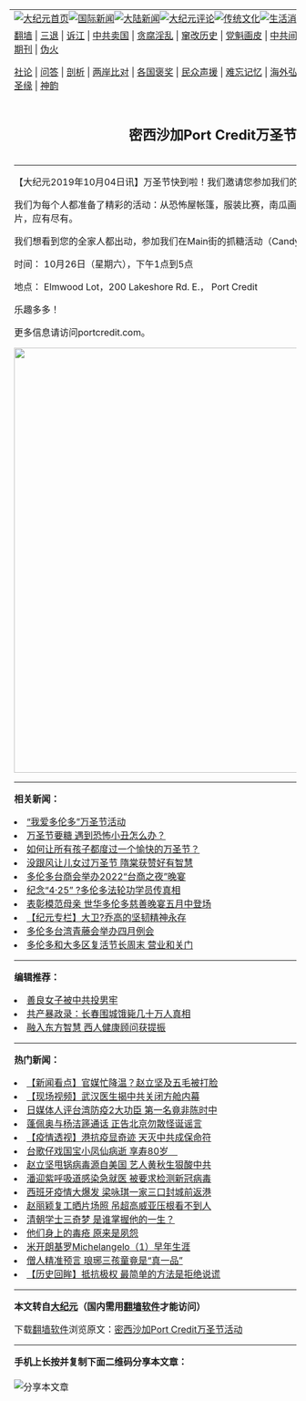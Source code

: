 <a name="1" id="1" target="_blank"></a><span id="1"></span>
<table align=center border="0"><tr><td colspan="2" VALIGN=TOP><a href="https://github.com/yqruso3957/djy/blob/master/gb/nf1351518.md#1"><img src="https://raw.githubusercontent.com/yqruso3957/www/master/t/djy/1.jpg" title="大纪元首页" alt="大纪元首页"></a><a href="https://github.com/yqruso3957/djy/blob/master/gb/n24hr.md#1"><img src="https://raw.githubusercontent.com/yqruso3957/www/master/t/djy/3.jpg" title="国际新闻" alt="国际新闻"></a><a href="https://github.com/yqruso3957/djy/blob/master/gb/nsc413.md#1"><img src="https://raw.githubusercontent.com/yqruso3957/www/master/t/djy/4.jpg" title="大陆新闻" alt="大陆新闻"></a><a href="https://github.com/yqruso3957/djy/blob/master/gb/news392.md#1"><img src="https://raw.githubusercontent.com/yqruso3957/www/master/t/djy/5.jpg" title="大纪元评论" alt="大纪元评论"></a><a href="https://github.com/yqruso3957/djy/blob/master/gb/news2007.md#1"><img src="https://raw.githubusercontent.com/yqruso3957/www/master/t/djy/6.jpg" title="传统文化" alt="传统文化"></a><a href="https://github.com/yqruso3957/djy/blob/master/gb/news2008.md#1"><img src="https://raw.githubusercontent.com/yqruso3957/www/master/t/djy/7.jpg" title="生活消费" alt="生活消费"></a><a href="https://github.com/yqruso3957/djy/blob/master/gb/ncyule.md#1"><img src="https://raw.githubusercontent.com/yqruso3957/www/master/t/djy/8.jpg" title="娱乐休闲" alt="娱乐休闲"></a><a href="https://github.com/yqruso3957/djy/blob/master/gb/nsc1002.md#1"><img src="https://raw.githubusercontent.com/yqruso3957/www/master/t/djy/9.jpg" title="健康" alt="健康"></a><a href="https://github.com/yqruso3957/djy/blob/master/gb/nf6092.md#1"><img src="https://raw.githubusercontent.com/yqruso3957/www/master/t/djy/10a.jpg" title="独家" alt="独家"></a><a href="https://github.com/yqruso3957/djy/blob/master/gb/nf4514.md#1"><img src="https://raw.githubusercontent.com/yqruso3957/www/master/t/djy/12a.jpg" title="头条要闻" alt="头条要闻"></a></td></tr>
<tr><td colspan="2" VALIGN=TOP><a target="_blank" href="https://github.com/yqruso3957/www/blob/master/README.md?zsrh#1">翻墙</a> | <a target="_blank" href="https://github.com/yqruso3957/djy/blob/master/gb/nf5657.md#1">三退</a> | <a target="_blank" href="https://github.com/yqruso3957/djy/blob/master/gb/nf6124.md#1">诉江</a> | <a target="_blank" href="https://github.com/yqruso3957/djy/blob/master/gb/nf1176117.md#1">中共卖国</a> | <a target="_blank" href="https://github.com/yqruso3957/djy/blob/master/gb/nf5773.md#1">贪腐淫乱</a> | <a target="_blank" href="https://github.com/yqruso3957/djy/blob/master/gb/nf1176115.md#1">窜改历史</a> | <a target="_blank" href="https://github.com/yqruso3957/djy/blob/master/gb/nf1176107.md#1">党魁画皮</a> | <a target="_blank" href="https://github.com/yqruso3957/djy/blob/master/gb/nf1320400.md#1">中共间谍</a> | <a target="_blank" href="https://github.com/yqruso3957/djy/blob/master/gb/nf1176114.md#1">破坏传统</a> | <a target="_blank" href="https://github.com/yqruso3957/ntdtv/blob/master/gb/prog447_1.md#1">恶贯满盈</a> | <a target="_blank" href="https://github.com/yqruso3957/djy/blob/master/gb/ncid278.md#1">人权</a> | <a target="_blank" href="https://github.com/yqruso3957/djy/blob/master/gb/nf1176111.md#1">迫害</a> | <a target="_blank" href="https://gitlab.com/szzdlab/mh-qikan/blob/master/README.md#1">期刊</a> | <a target="_blank" href="https://github.com/yqruso3957/djy/blob/master/gb/nf5562.md#1">伪火</a></p><p><a target="_blank" href="https://github.com/yqruso3957/djy/blob/master/gb/9p.md#1">社论</a> | <a target="_blank" href="https://github.com/yqruso3957/djy/blob/master/gb/nf4378.md#1">问答</a> | <a target="_blank" href="https://github.com/yqruso3957/djy/blob/master/gb/nf5792.md#1">剖析</a> | <a target="_blank" href="https://github.com/yqruso3957/djy/blob/master/gb/nf5735.md#1">两岸比对</a> | <a target="_blank" href="https://github.com/yqruso3957/djy/blob/master/gb/nf6119.md#1">各国褒奖</a> | <a target="_blank" href="https://github.com/yqruso3957/djy/blob/master/gb/nf6120.md#1">民众声援</a> | <a target="_blank" href="https://github.com/yqruso3957/djy/blob/master/gb/nf1188594.md#1">难忘记忆</a> | <a target="_blank" href="https://github.com/yqruso3957/djy/blob/master/gb/nf3180.md#1">海外弘传</a> | <a target="_blank" href="https://github.com/yqruso3957/djy/blob/master/gb/nf5410.md#1">万人上访</a> | <a target="_blank" href="https://github.com/yqruso3957/www/blob/master/README.md?zsrh#1">平台首页</a> | <a target="_blank" href="https://github.com/yqruso3957/djy/blob/master/gb/nf4386.md#1">支持</a> | <a target="_blank" href="https://github.com/yqruso3957/djy/blob/master/gb/nf4389.md#1">真相</a> | <a target="_blank" href="https://github.com/yqruso3957/djy/blob/master/gb/nf5790.md#1">圣缘</a> | <a target="_blank" href="https://github.com/yqruso3957/djy/blob/master/gb/nf4786.md#1">神韵</a></td></tr>
<tr><td VALIGN=TOP width="626"><h2 align=center>密西沙加Port Credit万圣节活动</h2>

<h6></h6>
<hr>
<p>【大纪元2019年10月04日讯】万圣节快到啦！我们邀请您参加我们的万圣节活动！</p>
<p>我们为每个人都准备了精彩的活动：从恐怖屋帐篷，服装比赛，南瓜画，迷宫，到幽灵故事和杰克灯笼图片，应有尽有。</p>
<p>我们想看到您的全家人都出动，参加我们在Main街的抓糖活动（Candy Crawl）和所有其它庆祝活动！</p>
<p>时间： 10月26日（星期六），下午1点到5点</p>
<p>地点： Elmwood Lot，200 Lakeshore Rd. E.， Port Credit</p>
<p>乐趣多多！</p>
<p>更多信息请访问<ahref="https://www.portcredit.com/events/port-credit-tricks-n-treats/">portcredit.com</a>。</p>
<p><ahref="https://i.epochtimes.com/assets/uploads/2019/10/julia-raasch-153532-unsplash-2.jpg"><img class="alignnone size-full wp-image-11566236" src="https://i.epochtimes.com/assets/uploads/2019/10/julia-raasch-153532-unsplash-2.jpg" alt="" width="746" b="452" /></a></p>

<hr>


<strong>相关新闻：</strong>
<li><a href="https://github.com/yqruso3957/djy/blob/master/gb/5/10/28/n1100499.md#1">“我爱多伦多”万圣节活动</a></li>
<li><a href="https://github.com/yqruso3957/djy/blob/master/gb/16/10/31/n8447497.md#1">万圣节要糖 遇到恐怖小丑怎么办？</a></li>
<li><a href="https://github.com/yqruso3957/djy/blob/master/gb/17/10/30/n9787368.md#1">如何让所有孩子都度过一个愉快的万圣节？</a></li>
<li><a href="https://github.com/yqruso3957/djy/blob/master/gb/18/10/31/n10821654.md#1">没跟风让儿女过万圣节 隋棠获赞好有智慧</a></li>
<li><a href="https://github.com/yqruso3957/djy/blob/master/gb/22/4/26/n13720593.md#1">多伦多台商会举办2022“台商之夜”晚宴</a></li>
<li><a href="https://github.com/yqruso3957/djy/blob/master/gb/22/4/24/n13719532.md#1">纪念“4·25” ?多伦多法轮功学员传真相</a></li>
<li><a href="https://github.com/yqruso3957/djy/blob/master/gb/22/4/23/n13718206.md#1">表彰模范母亲 世华多伦多慈善晚宴五月中登场</a></li>
<li><a href="https://github.com/yqruso3957/djy/blob/master/gb/22/4/15/n13711890.md#1">【纪元专栏】大卫?乔高的坚韧精神永存</a></li>
<li><a href="https://github.com/yqruso3957/djy/blob/master/gb/22/4/17/n13713392.md#1">多伦多台湾青藤会举办四月例会</a></li>
<li><a href="https://github.com/yqruso3957/djy/blob/master/gb/22/4/14/n13711740.md#1">多伦多和大多区复活节长周末  营业和关门</a></li>
<hr>


<strong>编辑推荐：</strong>
<li><a href="https://github.com/upjkzu3674/djy/blob/master/gb/13/9/29/n3974789.md?dfh#1" target="_blank">善良女子被中共投男牢</a></li><li><a href="https://github.com/tsiac2612/djy/blob/master/gb/18/10/3/n10757327.md#1" target="_blank">共产暴政录：长春围城饿毙几十万人真相</a></li><li><a href="https://github.com/tsiac2612/djy/blob/master/gb/16/7/18/n8113015.md#1" target="_blank">融入东方智慧 西人健康顾问获提振</a></li>
<hr>

<strong>热门新闻：</strong>
<li><a href="https://github.com/yqruso3957/djy/blob/master/gb/20/3/16/n11945071.md#1">【新闻看点】官媒忙降温？赵立坚及五毛被打脸</a></li>
<li><a href="https://github.com/yqruso3957/djy/blob/master/gb/20/3/16/n11943071.md#1">【现场视频】武汉医生揭中共关闭方舱内幕</a></li>
<li><a href="https://github.com/yqruso3957/djy/blob/master/gb/20/3/16/n11943195.md#1">日媒体人评台湾防疫2大功臣 第一名竟非陈时中</a></li>
<li><a href="https://github.com/yqruso3957/djy/blob/master/gb/20/3/16/n11945291.md#1">蓬佩奥与杨洁篪通话 正告北京勿散怪诞谣言</a></li>
<li><a href="https://github.com/yqruso3957/djy/blob/master/gb/20/3/15/n11942593.md#1">【疫情透视】港抗疫显奇迹 天灭中共成保命符</a></li>
<li><a href="https://github.com/yqruso3957/djy/blob/master/gb/20/3/17/n11946544.md#1">台歌仔戏国宝小凤仙病逝 享寿80岁　</a></li>
<li><a href="https://github.com/yqruso3957/djy/blob/master/gb/20/3/15/n11942589.md#1">赵立坚甩锅病毒源自美国 艺人黄秋生狠酸中共</a></li>
<li><a href="https://github.com/yqruso3957/djy/blob/master/gb/20/3/15/n11942781.md#1">潘迎紫呼吸道感染急就医 被要求检测新冠病毒</a></li>
<li><a href="https://github.com/yqruso3957/djy/blob/master/gb/20/3/15/n11942415.md#1">西班牙疫情大爆发 梁咏琪一家三口封城前返港</a></li>
<li><a href="https://github.com/yqruso3957/djy/blob/master/gb/20/3/16/n11945468.md#1">赵丽颖复工晒片场照 吊超高威亚压根看不到人</a></li>
<li><a href="https://github.com/yqruso3957/djy/blob/master/gb/20/3/11/n11933369.md#1">清朝学士三奇梦 是谁掌握他的一生？</a></li>
<li><a href="https://github.com/yqruso3957/djy/blob/master/gb/20/1/2/n11764074.md#1">他们身上的毒疮 原来是夙怨</a></li>
<li><a href="https://github.com/yqruso3957/djy/blob/master/gb/13/1/31/n3790016.md#1">米开朗基罗Michelangelo（1）早年生涯</a></li>
<li><a href="https://github.com/yqruso3957/djy/blob/master/gb/20/3/11/n11933376.md#1">僧人精准预言 琅琊三孩童竟是“真一品”</a></li>
<li><a href="https://github.com/yqruso3957/djy/blob/master/gb/20/3/7/n11923201.md#1">【历史回眸】抵抗极权 最简单的方法是拒绝说谎</a></li>
<hr>

<strong>本文转自<a href="https://www.epochtimes.com">大纪元</a>（国内需用<a href="https://github.com/yqruso3957/www/blob/master/README.md#8">翻墙软件</a>才能访问）</strong><p>下载<a href="https://github.com/yqruso3957/www/blob/master/README.md#8">翻墙软件</a>浏览原文：<a href="https://www.epochtimes.com/gb/19/10/3/n11566216.htm">密西沙加Port Credit万圣节活动</a></p><hr>

<strong>手机上长按并复制下面二维码分享本文章：</strong><br><br><img src="https://chart.apis.google.com/chart?cht=qr&chs=240x240&choe=UTF-8&chld=M|2&chl=https://github.com/yqruso3957/djy/blob/master/gb/19/10/3/n11566216.md%231" title="分享本文章"></td><td VALIGN=TOP><a href="https://github.com/yqruso3957/djy/blob/master/gb/16/1/21/n4622075.md?dfh#1" target="_blank"><img src="https://raw.githubusercontent.com/yqruso3957/djy/master/gb/300/wei-f1.jpg" title="中共的伪火骗局"  alt="中共的伪火骗局"></a><br><a href="https://github.com/yqruso3957/www/blob/master/README.md?dfh#9" target="_blank"><img src="https://raw.githubusercontent.com/yqruso3957/djy/master/gb/300/yong-h.jpg" title="永恒的见证"  alt="永恒的见证"></a><br><a href="https://github.com/yqruso3957/djy/blob/master/gb/13/9/29/n3974789.md?dfh#1" target="_blank"><img src="https://raw.githubusercontent.com/yqruso3957/djy/master/gb/300/shang-lnz.jpg" title="善良女子被中共投男牢"  alt="善良女子被中共投男牢"></a><br><a href="https://github.com/yqruso3957/djy/blob/master/gb/16/3/16/n4663449.md?dfh#1" target="_blank"><img src="https://raw.githubusercontent.com/yqruso3957/djy/master/gb/300/huo-z3.jpg" title="警卫目击活摘器官"  alt="警卫目击活摘器官"></a><br><a href="https://github.com/yqruso3957/djy/blob/master/gb/16/8/7/n8177641.md?dfh#1" target="_blank"><img src="https://raw.githubusercontent.com/yqruso3957/djy/master/gb/300/huo-z4.jpg" title="证人描述活摘恐怖"  alt="证人描述活摘恐怖"></a><br><a href="https://github.com/yqruso3957/djy/blob/master/gb/10/4/19/n2881569.md?dfh#1" target="_blank"><img src="https://raw.githubusercontent.com/yqruso3957/djy/master/gb/300/huo-z1.jpg" title="揭开活摘器官黑幕"  alt="揭开活摘器官黑幕"></a><br><a href="https://github.com/yqruso3957/djy/blob/master/gb/10/11/7/n3077476.md?dfh#1" target="_blank"><img src="https://raw.githubusercontent.com/yqruso3957/djy/master/gb/300/ma-ks.jpg" title="马克思的成魔之路"  alt="马克思的成魔之路"></a><br><a href="https://github.com/yqruso3957/djy/blob/master/gb/14/6/9/n4173977.md?dfh#1" target="_blank"><img src="https://raw.githubusercontent.com/yqruso3957/djy/master/gb/300/chang-zs.jpg" title="藏字石 蕴天机"  alt="藏字石 蕴天机"></a><br><a href="https://github.com/yqruso3957/djy/blob/master/gb/18/5/10/n10381511.md?dfh#1" target="_blank"><img src="https://raw.githubusercontent.com/yqruso3957/djy/master/gb/300/st1.jpg" title="关注三亿人三退"  alt="关注三亿人三退"></a><br><a href="https://github.com/yqruso3957/djy/blob/master/gb/18/3/21/n10237682.md?dfh#1" target="_blank"><img src="https://raw.githubusercontent.com/yqruso3957/djy/master/gb/300/jie-t.jpg" title="解体中共复兴中华"  alt="解体中共复兴中华"></a><br><a href="https://github.com/yqruso3957/djy/blob/master/gb/9/2/9/n2422991.md?dfh#1" target="_blank"><img src="https://raw.githubusercontent.com/yqruso3957/djy/master/gb/300/gao-zs.jpg" title="中共迫害良心律师"  alt="中共迫害良心律师"></a><br><a href="https://github.com/yqruso3957/djy/blob/master/gb/18/12/9/n10900044.md?dfh#1" target="_blank"><img src="https://raw.githubusercontent.com/yqruso3957/djy/master/gb/300/sj1.jpg" title="三百多万人举报江泽民"  alt="三百多万人举报江泽民"></a><br><a href="https://github.com/yqruso3957/djy/blob/master/gb/18/8/28/n10672014.md?dfh#1" target="_blank"><img src="https://raw.githubusercontent.com/yqruso3957/djy/master/gb/300/sj2.jpg" title="这些官员为何起诉江泽民"  alt="这些官员为何起诉江泽民"></a><br><a href="https://github.com/yqruso3957/djy/blob/master/gb/8/12/18/n2367165.md?dfh#1" target="_blank"><img src="https://raw.githubusercontent.com/yqruso3957/djy/master/gb/300/liangan.jpg" title="海峡两岸的强烈对比"  alt="海峡两岸的强烈对比"></a><br><a href="https://github.com/yqruso3957/djy/blob/master/gb/15/12/10/n4593139.md?dfh#1" target="_blank"><img src="https://raw.githubusercontent.com/yqruso3957/djy/master/gb/300/jia-ndzl.jpg" title="加拿大总理的贺信"  alt="加拿大总理的贺信"></a><br><a href="https://github.com/yqruso3957/djy/blob/master/gb/11/6/17/n3289382.md?dfh#1" target="_blank"><img src="https://raw.githubusercontent.com/yqruso3957/djy/master/gb/300/xiao-wd.jpg" title="探寻真相兼听则明"  alt="探寻真相兼听则明"></a><br><a href="https://github.com/yqruso3957/djy/blob/master/gb/18/10/27/n10812623.md?dfh#1" target="_blank"><img src="https://raw.githubusercontent.com/yqruso3957/djy/master/gb/300/yindu.jpg" title="印度媒体报道东方"  alt="印度媒体报道东方"></a><br><a href="https://github.com/yqruso3957/djy/blob/master/gb/18/6/9/n10469652.md?dfh#1" target="_blank"><img src="https://raw.githubusercontent.com/yqruso3957/djy/master/gb/300/xie-j.jpg" title="不一样的海外校园"  alt="不一样的海外校园"></a><br><a href="https://github.com/yqruso3957/djy/blob/master/gb/7/4/5/n1669415.md?dfh#1" target="_blank"><img src="https://raw.githubusercontent.com/yqruso3957/djy/master/gb/300/li-up.jpg" title="从大师到徒弟的传奇"  alt="从大师到徒弟的传奇"></a><br><a href="https://github.com/yqruso3957/djy/blob/master/gb/17/5/26/n9191512.md?dfh#1" target="_blank"><img src="https://raw.githubusercontent.com/yqruso3957/djy/master/gb/300/zfl2.jpg" title="亿万人与东方一本奇书"  alt="亿万人与东方一本奇书"></a><br><a href="https://github.com/yqruso3957/djy/blob/master/gb/13/11/27/n4020290.md?dfh#1" target="_blank"><img src="https://raw.githubusercontent.com/yqruso3957/djy/master/gb/300/zhen-h.jpg" title="大陆见不到的震撼场面"  alt="大陆见不到的震撼场面"></a><br><a href="https://github.com/yqruso3957/djy/blob/master/gb/15/7/17/n4482910.md?dfh#1" target="_blank"><img src="https://raw.githubusercontent.com/yqruso3957/djy/master/gb/300/dalu-sk.jpg" title="人心向善 大陆当初盛况"  alt="人心向善 大陆当初盛况"></a><br><a href="https://github.com/yqruso3957/djy/blob/master/gb/19/1/5/n10955468.md?dfh#1" target="_blank"><img src="https://raw.githubusercontent.com/yqruso3957/djy/master/gb/300/zfl1.jpg" title="追寻真理 这书讲什么"  alt="追寻真理 这书讲什么"></a><br><a href="https://github.com/yqruso3957/www/blob/master/README.md?dfh#1" target="_blank"><img src="https://raw.githubusercontent.com/yqruso3957/djy/master/gb/300/fq1.jpg" title="下载免费翻墙软件"  alt="下载免费翻墙软件"></a><br></td></tr></table>
